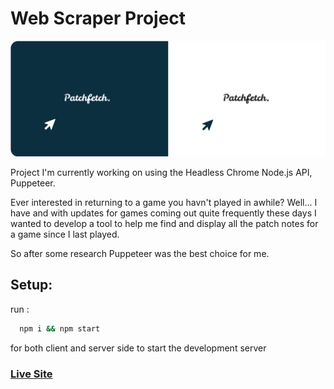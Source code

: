 # Web Scraper Project

![](public\imgs\patchfetch.png)

Project I'm currently working on using the Headless Chrome Node.js API, Puppeteer.

Ever interested in returning to a game you havn't played in awhile? Well... I have and with updates for games coming out quite frequently these days I wanted to develop a tool to help me find and display all the patch notes for a game since I last played.

So after some research Puppeteer was the best choice for me.

## Setup:

run :

```bash
  npm i && npm start
```

for both client and server side to start the development server

### [Live Site](https://web-scraper-project.herokuapp.com/)
